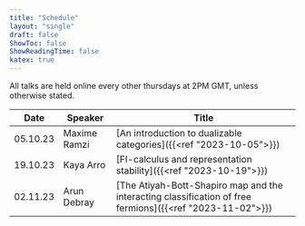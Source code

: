 ```yaml
---
title: "Schedule"
layout: "single"
draft: false
ShowToc: false
ShowReadingTime: false
katex: true
---
```


All talks are held online every other thursdays at 2PM GMT, unless otherwise stated. 

|Date    |Speaker          |Title|
|--------|-----------------|-----|
|05.10.23|Maxime Ramzi     |[An introduction to dualizable categories]({{<ref "2023-10-05">}})|
|19.10.23|Kaya Arro        |[FI-calculus and representation stability]({{<ref "2023-10-19">}})|
|02.11.23|Arun Debray      |[The Atiyah-Bott-Shapiro map and the interacting classification of free fermions]({{<ref "2023-11-02">}})|


 